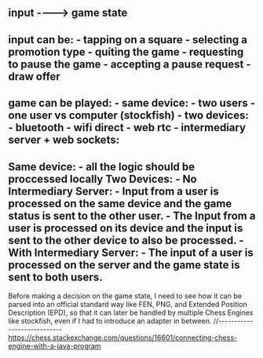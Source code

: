 input ----> game state
--------------------------------
input can be:
    - tapping on a square
    - selecting a promotion type
    - quiting the game
    - requesting to pause the game
    - accepting a pause request
    - draw offer
------------------------
game can be played:
    - same device:
        - two users
        - one user vs computer (stockfish)
    - two devices:
        - bluetooth
        - wifi direct
        - web rtc
        - intermediary server + web sockets:
----------------------
Same device:
    - all the logic should be proccessed locally
Two Devices:
    - No Intermediary Server:
        - Input from a user is processed on the same device and the game status is sent to the other user.
        - The Input from a user is processed on its device and the input is sent to the other device to also be processed.
    - With Intermediary Server:
        - The input of a user is processed on the server and the game state is sent to both users.
----------------------
Before making a decision on the game state, I need to see how it can be parsed into an official standard way like FEN, PNG, and Extended Position Description (EPD), so that it can later be handled by multiple Chess Engines like stockfish, even if I had to introduce an adapter in between.
//----------------------------
https://chess.stackexchange.com/questions/16601/connecting-chess-engine-with-a-java-program